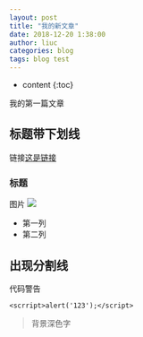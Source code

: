 ```yaml
---
layout: post
title: "我的新文章"
date: 2018-12-20 1:38:00
author: liuc
categories: blog
tags: blog test
---
```


* content
{:toc}

我的第一篇文章






## 标题带下划线

链接[这是链接](http://baidu.com/)

### 标题

图片 ![](https://ss2.bdstatic.com/70cFvnSh_Q1YnxGkpoWK1HF6hhy/it/u=2255384485,690736213&fm=27&gp=0.jpg)

* 第一列
* 第二列

出现分割线
---

代码警告
```
<scrript>alert('123');</script>
```

>背景深色字

